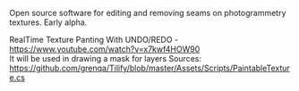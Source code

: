 Open source software for editing and removing seams on photogrammetry textures. Early alpha.

RealTime Texture Panting With UNDO/REDO - https://www.youtube.com/watch?v=x7kwf4HOW90  
It will be used in drawing a mask for layers
Sources: https://github.com/grenqa/Tilify/blob/master/Assets/Scripts/PaintableTexture.cs  

